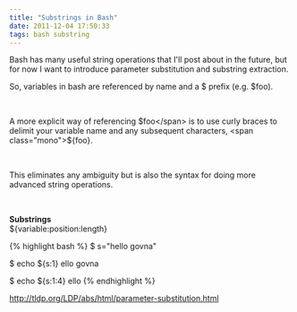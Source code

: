 ```yaml
---
title: "Substrings in Bash"
date: 2011-12-04 17:50:33
tags: bash substring
---
```


<p>
Bash has many useful string operations that I'll post about in the future, but for now I want to introduce parameter substitution and substring extraction.

<br />

So, variables in bash are referenced by name and a $ prefix (e.g. $foo).

<br />

A more explicit way of referencing <span class="mono">$foo</span> is to use curly braces to delimit your variable name and any subsequent characters, <span class="mono">${foo}</span>.

<br />

This eliminates any ambiguity but is also the syntax for doing more advanced string operations.

<br />

<b>Substrings</b>
<br />
<span class="mono">${variable:position:length}</span>

</p>

{% highlight bash %}
$ s="hello govna"

$ echo ${s:1}
ello govna

$ echo ${s:1:4}
ello
{% endhighlight %}

<p>
<a href="http://tldp.org/LDP/abs/html/parameter-substitution.html">http://tldp.org/LDP/abs/html/parameter-substitution.html</a>
</p>
